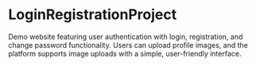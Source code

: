 # LoginRegistrationProject
Demo website featuring user authentication with login, registration, and change password functionality. Users can upload profile images, and the platform supports image uploads with a simple, user-friendly interface.
